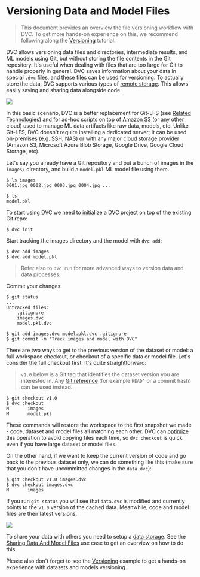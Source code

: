 # Versioning Data and Model Files

> This document provides an overview the file versioning workflow with DVC. To
> get more hands-on experience on this, we recommend following along the
> [Versioning](/doc/tutorials/versioning) tutorial.

DVC allows versioning data files and directories, intermediate results, and ML
models using Git, but without storing the file contents in the Git repository.
It's useful when dealing with files that are too large for Git to handle
properly in general. DVC saves information about your data in special `.dvc`
files, and these files can be used for versioning. To actually store the data,
DVC supports various types of [remote storage](/doc/command-reference/remote).
This allows easily saving and sharing data alongside code.

![](/img/model-versioning-diagram.png)

In this basic scenario, DVC is a better replacement for Git-LFS (see
[Related Technologies](/doc/user-guide/related-technologies)) and for ad-hoc
scripts on top of Amazon S3 (or any other cloud) used to manage ML <abbr>data
artifacts</abbr> like raw data, models, etc. Unlike Git-LFS, DVC doesn't require
installing a dedicated server; It can be used on-premises (e.g. SSH, NAS) or
with any major cloud storage provider (Amazon S3, Microsoft Azure Blob Storage,
Google Drive, Google Cloud Storage, etc).

Let's say you already have a Git repository and put a bunch of images in the
`images/` directory, and build a `model.pkl` ML model file using them.

```dvc
$ ls images
0001.jpg 0002.jpg 0003.jpg 0004.jpg ...

$ ls
model.pkl
```

To start using DVC we need to [initialize](/doc/command-reference/init) a
<abbr>DVC project</abbr> on top of the existing Git repo:

```dvc
$ dvc init
```

Start tracking the images directory and the model with `dvc add`:

```dvc
$ dvc add images
$ dvc add model.pkl
```

> Refer also to `dvc run` for more advanced ways to version data and data
> processes.

Commit your changes:

```dvc
$ git status
...
Untracked files:
    .gitignore
    images.dvc
    model.pkl.dvc

$ git add images.dvc model.pkl.dvc .gitignore
$ git commit -m "Track images and model with DVC"
```

There are two ways to get to the previous version of the dataset or model: a
full <abbr>workspace</abbr> checkout, or checkout of a specific data or model
file. Let's consider the full checkout first. It's quite straightforward:

> `v1.0` below is a Git tag that identifies the dataset version you are
> interested in. Any
> [Git reference](https://git-scm.com/book/en/v2/Git-Internals-Git-References)
> (for example `HEAD^` or a commit hash) can be used instead.

```dvc
$ git checkout v1.0
$ dvc checkout
M       images
M       model.pkl
```

These commands will restore the workspace to the first snapshot we made - code,
dataset and model files all matching each other. DVC can
[optimize](/doc/user-guide/large-dataset-optimization) this operation to avoid
copying files each time, so `dvc checkout` is quick even if you have large
dataset or model files.

On the other hand, if we want to keep the current version of code and go back to
the previous dataset only, we can do something like this (make sure that you
don't have uncommitted changes in the `data.dvc`):

```dvc
$ git checkout v1.0 images.dvc
$ dvc checkout images.dvc
M       images
```

If you run `git status` you will see that `data.dvc` is modified and currently
points to the `v1.0` version of the <abbr>cached</abbr> data. Meanwhile, code
and model files are their latest versions.

![](/img/versioning.png)

To share your data with others you need to setup a
[data storage](/doc/command-reference/remote). See the
[Sharing Data And Model Files](/doc/use-cases/sharing-data-and-model-files) use
case to get an overview on how to do this.

Please also don't forget to see the [Versioning](/doc/tutorials/versioning)
example to get a hands-on experience with datasets and models versioning.
